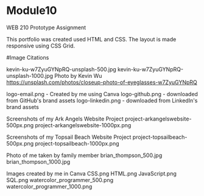 # Module10
WEB 210 Prototype Assignment

This portfolio was created used HTML and CSS. The layout is made responsive using CSS Grid.

#Image Citations

kevin-ku-w7ZyuGYNpRQ-unsplash-500.jpg
kevin-ku-w7ZyuGYNpRQ-unsplash-1000.jpg
Photo by Kevin Wu https://unsplash.com/photos/closeup-photo-of-eyeglasses-w7ZyuGYNpRQ


logo-email.png - Created by me using Canva
logo-github.png - downloaded from GitHub's brand assets
logo-linkedin.png - downloaded from LinkedIn's brand assets 

Screenshots of my Ark Angels Website Project
    project-arkangelswebsite-500px.png
    project-arkangelswebsite-1000px.png

Screenshots of my Topsail Beach Website Project
    project-topsailbeach-500px.png
    project-topsailbeach-1000px.png

Photo of me taken by family member
    brian_thompson_500.jpg
    brian_thompson_1000.jpg

Images created by me in Canva
    CSS.png
    HTML.png
    JavaScript.png
    SQL.png
    watercolor_programmer_500.png
    watercolor_programmer_1000.png
    



